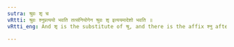 ```yaml
---
sutra: श्रुवः शृ च
vRtti: श्रुवः श्नुप्रत्ययो भवति तत्संनियोगेन श्रुवः शृ इत्ययमादेशो भवति ॥
vRtti_eng: And शृ is the substitute of श्रु, and there is the affix श्नु after it, when a _sarvadhatuka_ affix denoting an agent, follows.

---
```

